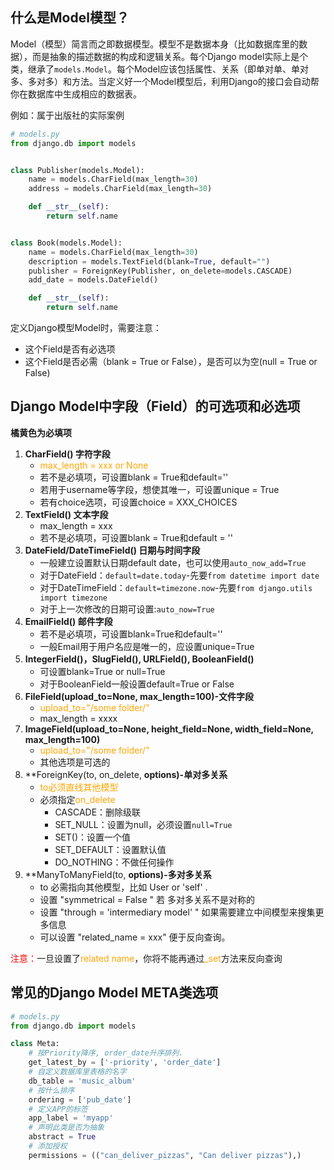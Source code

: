 ## 什么是Model模型？

Model（模型）简言而之即数据模型。模型不是数据本身（比如数据库里的数据），而是抽象的描述数据的构成和逻辑关系。每个Django model实际上是个类，继承了`models.Model`。每个Model应该包括属性、关系（即单对单、单对多、多对多）和方法。当定义好一个Model模型后，利用Django的接口会自动帮你在数据库中生成相应的数据表。

例如：属于出版社的实际案例
```python
# models.py
from django.db import models


class Publisher(models.Model):
    name = models.CharField(max_length=30)
    address = models.CharField(max_length=30)

    def __str__(self):
        return self.name


class Book(models.Model):
    name = models.CharField(max_length=30)
    description = models.TextField(blank=True, default="")
    publisher = ForeignKey(Publisher, on_delete=models.CASCADE)
    add_date = models.DateField()

    def __str__(self):
        return self.name
```

定义Django模型Model时，需要注意：
- 这个Field是否有必选项
- 这个Field是否必需（blank = True or False），是否可以为空(null = True or False)

## Django Model中字段（Field）的可选项和必选项

**橘黄色为必填项**

1. **CharField()    字符字段**
    - <font color='orange'>max_length = xxx or None</font>
    - 若不是必填项，可设置blank = True和default=''
    - 若用于username等字段，想使其唯一，可设置unique = True
    - 若有choice选项，可设置choice = XXX_CHOICES
2. **TextField()  文本字段**
    - max_length = xxx
    - 若不是必填项，可设置blank = True和default = ''
3. **DateField/DateTimeField()    日期与时间字段**
    - 一般建立设置默认日期default date，也可以使用`auto_now_add=True`
    - 对于DateField：`default=date.today`-先要`from datetime import date`
    - 对于DateTimeField：`default=timezone.now`-先要`from django.utils import timezone`
    - 对于上一次修改的日期可设置:`auto_now=True`
4. **EmailField() 邮件字段**
    - 若不是必填项，可设置blank=True和default=''
    - 一般Email用于用户名应是唯一的，应设置unique=True
5. **IntegerField()，SlugField(), URLField(), BooleanField()**
    - 可设置blank=True or null=True
    - 对于BooleanField一般设置default=True or False
6. **FileField(upload_to=None, max_length=100)-文件字段**
    - <font color='orange'>upload_to="/some folder/"</font>
    - max_length = xxxx
7. **ImageField(upload_to=None, height_field=None, width_field=None, max_length=100)**
    - <font color='orange'>upload_to="/some folder/"</font>
    - 其他选项是可选的
8. **ForeignKey(to, on_delete, **options)-单对多关系**
    - <font color='orange'>to必须直线其他模型</font>
    - 必须指定<font color="orange">on_delete</font>
      - CASCADE：删除级联
      - SET_NULL：设置为null，必须设置`null=True`
      - SET()：设置一个值
      - SET_DEFAULT：设置默认值
      - DO_NOTHING：不做任何操作
9.  **ManyToManyField(to, **options)-多对多关系**
    - to 必需指向其他模型，比如 User or 'self' .
    - 设置 "symmetrical = False " 若 多对多关系不是对称的
    - 设置 "through = 'intermediary model' " 如果需要建立中间模型来搜集更多信息
    - 可以设置 "related_name = xxx" 便于反向查询。

<font color='red'>注意：</font>一旦设置了<font color="orange">related name</font>，你将不能再通过<font color="orange">_set</font>方法来反向查询

## 常见的Django Model META类选项

```python
# models.py
from django.db import models

class Meta:
    # 按Priority降序, order_date升序排列.
    get_latest_by = ['-priority', 'order_date']
    # 自定义数据库里表格的名字
    db_table = 'music_album'
    # 按什么排序
    ordering = ['pub_date']
    # 定义APP的标签
    app_label = 'myapp'
    # 声明此类是否为抽象
    abstract = True
    # 添加授权
    permissions = (("can_deliver_pizzas", "Can deliver pizzas"),)
```
